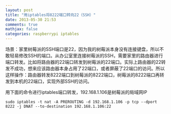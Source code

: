 ```yaml
---
layout: post
title: "用iptables将8222端口转向22（SSH）"
date: 2013-05-30 21:53
comments: true
mathjax: false
categories: raspberrypi iptables
---
```


场景：家里树莓派的SSH端口是22，因为我的树莓派本身没有连接键盘，所以不敢轻易修改SSH的端口。从办公室里连接树莓派的SSH，需要家里的路由器进行端口转发。比如将路由器的22端口转发到树莓派的22端口。实际上路由器的22转发不成功，想来应该路由器本身占用了22端口，或者屏蔽了22端口的访问。所以这样操作：路由器转发8222端口到树莓派的8222端口，树莓派的8222端口再转发到本机的22端口，实现外部SSH的访问。

<!--more-->

用下面的命令进行iptables端口转发，192.168.1.106是树莓派的局域网IP  

	sudo iptables -t nat -A PREROUTING -d 192.168.1.106 -p tcp --dport 8222 -j DNAT --to-destination 192.168.1.106:22 

